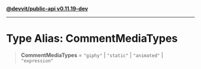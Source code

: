 [**@devvit/public-api v0.11.19-dev**](../../README.md)

---

# Type Alias: CommentMediaTypes

> **CommentMediaTypes** = `"giphy"` \| `"static"` \| `"animated"` \| `"expression"`
